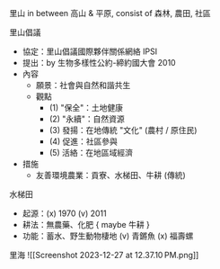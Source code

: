 
里山 in between 高山 & 平原, consist of 森林, 農田, 社區

里山倡議
- 協定：里山倡議國際夥伴關係網絡 IPSI
- 提出：by 生物多樣性公約-締約國大會 2010
- 內容
	- 願景：社會與自然和諧共生
	- 觀點
		- (1) "保全"：土地健康
		- (2) "永續"：自然資源
		- (3) 發揚：在地傳統 "文化" (農村 / 原住民)
		- (4) 促進：社區參與
		- (5) 活絡：在地區域經濟
- 措施
	- 友善環境農業：貢寮、水梯田、牛耕 (傳統)

水梯田
- 起源：(x) 1970 (v) 2011
- 耕法：無農藥、化肥 { maybe 牛耕 }
- 功能：蓄水、野生動物棲地 (v) 青鏘魚 (x) 福壽螺

里海
![[Screenshot 2023-12-27 at 12.37.10 PM.png]]
